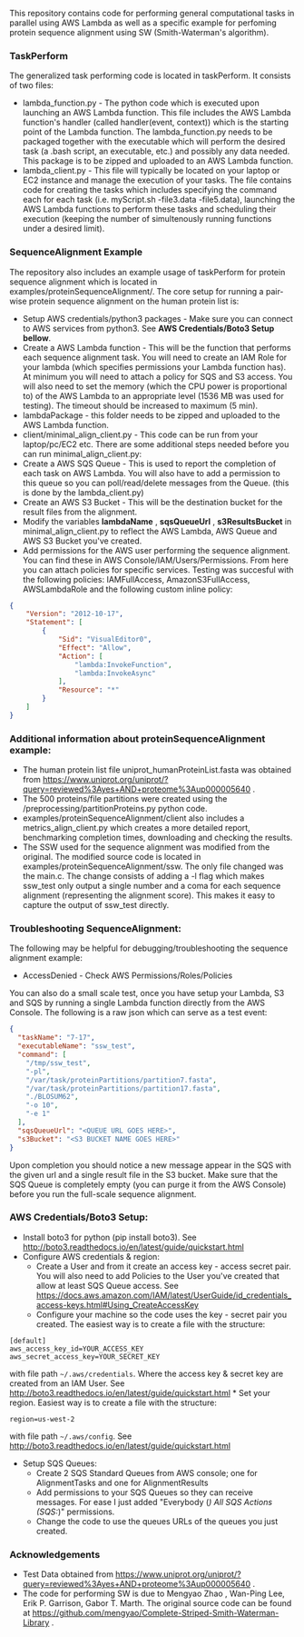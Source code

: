 This repository contains code for performing general computational tasks in parallel using AWS Lambda as well as a specific example for perfoming protein sequence alignment using SW (Smith-Waterman's algorithm).

### TaskPerform
The generalized task performing code is located in taskPerform. It consists of two files:
* lambda_function.py - The python code which is executed upon launching an AWS Lambda function. This file includes the AWS Lambda function's handler (called handler(event, context)) which is the starting point of the Lambda function. The lambda_function.py needs to be packaged together with the executable which will perform the desired task (a .bash script, an executable, etc.) and possibly any data needed. This package is to be zipped and uploaded to an AWS Lambda function.
* lambda_client.py - This file will typically be located on your laptop or EC2 instance and manage the execution of your tasks. The file contains code for creating the tasks which includes specifying the command each for each task (i.e. myScript.sh -file3.data -file5.data), launching the AWS Lambda functions to perform these tasks and scheduling their execution (keeping the number of simultenously running functions under a desired limit).

### SequenceAlignment Example
The repository also includes an example usage of taskPerform for protein sequence alignment which is located in examples/proteinSequenceAlignment/. The core setup for running a pair-wise protein sequence alignment on the human protein list is:
* Setup AWS credentials/python3 packages - Make sure you can connect to AWS services from python3. See **AWS Credentials/Boto3 Setup bellow**.
* Create a AWS Lambda function - This will be the function that performs each sequence alignment task. You will need to create an IAM Role for your lambda (which specifies permissions your Lambda function has). At minimum you will need to attach a policy for SQS and S3 access. You will also need to set the memory (which the CPU power is proportional to) of the AWS Lambda to an appropriate level (1536 MB was used for testing). The timeout should be increased to maximum (5 min).
* lambdaPackage - this folder needs to be zipped and uploaded to the AWS Lambda function.
* client/minimal_align_client.py - This code can be run from your laptop/pc/EC2 etc.
There are some additional steps needed before you can run minimal_align_client.py:
* Create a AWS SQS Queue - This is used to report the completion of each task on AWS Lambda. You will also have to add a permission to this queue so you can poll/read/delete messages from the Queue. (this is done by the lambda_client.py)
* Create an AWS S3 Bucket - This will be the destination bucket for the result files from the alignment.
* Modify the variables **lambdaName** , **sqsQueueUrl** , **s3ResultsBucket** in minimal_align_client.py to reflect the AWS Lambda, AWS Queue and AWS S3 Bucket you've created.
* Add permissions for the AWS user performing the sequence alignment. You can find these in AWS Console/IAM/Users/Permissions. From here you can attach policies for specific services. Testing was succesful with the following policies: IAMFullAccess, AmazonS3FullAccess, AWSLambdaRole and the following custom inline policy:

```json
{
    "Version": "2012-10-17",
    "Statement": [
        {
            "Sid": "VisualEditor0",
            "Effect": "Allow",
            "Action": [
                "lambda:InvokeFunction",
                "lambda:InvokeAsync"
            ],
            "Resource": "*"
        }
    ]
}
```

### Additional information about proteinSequenceAlignment example:
* The human protein list file uniprot_humanProteinList.fasta was obtained from https://www.uniprot.org/uniprot/?query=reviewed%3Ayes+AND+proteome%3Aup000005640 .
* The 500 proteins/file partitions were created using the /preprocessing/partitionProteins.py python code.
* examples/proteinSequenceAlignment/client also includes a metrics_align_client.py which creates a more detailed report, benchmarking completion times, downloading and checking the results.
* The SSW used for the sequence alignment was modified from the original. The modified source code is located in examples/proteinSequenceAlignment/ssw. The only file changed was the main.c. The change consists of adding a -l flag which makes ssw_test only output a single number and a coma for each sequence alignment (representing the alignment score). This makes it easy to capture the output of ssw_test directly.


### Troubleshooting SequenceAlignment:
The following may be helpful for debugging/troubleshooting the sequence alignment example:
* AccessDenied - Check AWS Permissions/Roles/Policies

You can also do a small scale test, once you have setup your Lambda, S3 and SQS by running a single Lambda function directly from the AWS Console. The following is a raw json which can serve as a test event:

```json
{
  "taskName": "7-17",
  "executableName": "ssw_test",
  "command": [
    "/tmp/ssw_test",
    "-pl",
    "/var/task/proteinPartitions/partition7.fasta",
    "/var/task/proteinPartitions/partition17.fasta",
    "./BLOSUM62",
    "-o 10",
    "-e 1"
  ],
  "sqsQueueUrl": "<QUEUE URL GOES HERE>",
  "s3Bucket": "<S3 BUCKET NAME GOES HERE>"
}
```
Upon completion you should notice a new message appear in the SQS with the given url and a single result file in the S3 bucket. Make sure that the SQS Queue is completely empty (you can purge it from the AWS Console) before you run the full-scale sequence alignment.

### AWS Credentials/Boto3 Setup:
* Install boto3 for python (pip install boto3). See http://boto3.readthedocs.io/en/latest/guide/quickstart.html
* Configure AWS credentials & region:
    * Create a User and from it create an access key - access secret pair. You will also need to add Policies to the User you've created that allow at least SQS Queue access. See https://docs.aws.amazon.com/IAM/latest/UserGuide/id_credentials_access-keys.html#Using_CreateAccessKey
    * Configure your machine so the code uses the key - secret pair you created. The easiest way is to create a file with the structure:
```
[default]
aws_access_key_id=YOUR_ACCESS_KEY
aws_secret_access_key=YOUR_SECRET_KEY
```
with file path `~/.aws/credentials`. Where the access key & secret key are created from an IAM User. See http://boto3.readthedocs.io/en/latest/guide/quickstart.html
    * Set your region. Easiest way is to create a file with the structure:
```
region=us-west-2
```
with file path `~/.aws/config`. See http://boto3.readthedocs.io/en/latest/guide/quickstart.html
* Setup SQS Queues:
    * Create 2 SQS Standard Queues from AWS console; one for AlignmentTasks and one for AlignmentResults
    * Add permissions to your SQS Queues so they can receive messages. For ease I just added "Everybody (*) All SQS Actions (SQS:*)" permissions.
    * Change the code to use the queues URLs of the queues you just created.


### Acknowledgements
* Test Data obtained from https://www.uniprot.org/uniprot/?query=reviewed%3Ayes+AND+proteome%3Aup000005640 .
* The code for performing SW is due to Mengyao Zhao , Wan-Ping Lee, Erik P. Garrison, Gabor T. Marth. The original source code can be found at https://github.com/mengyao/Complete-Striped-Smith-Waterman-Library .